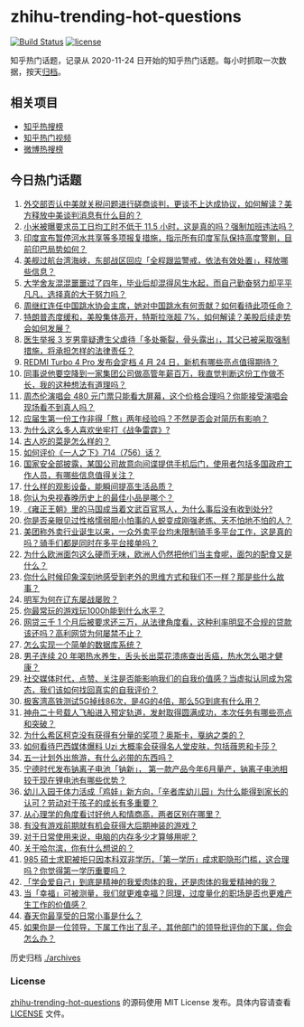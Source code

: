 # zhihu-trending-hot-questions

[![Build Status](https://github.com/justjavac/zhihu-trending-hot-questions/workflows/ci/badge.svg?branch=master)](https://github.com/justjavac/zhihu-trending-hot-questions/actions)
[![license](https://img.shields.io/github/license/justjavac/zhihu-trending-hot-questions)](https://github.com/justjavac/zhihu-trending-hot-questions/blob/master/LICENSE)

知乎热门话题，记录从 2020-11-24
日开始的知乎热门话题。每小时抓取一次数据，按天[归档](./archives)。

## 相关项目

- [知乎热搜榜](https://github.com/justjavac/zhihu-trending-top-search)
- [知乎热门视频](https://github.com/justjavac/zhihu-trending-hot-video)
- [微博热搜榜](https://github.com/justjavac/weibo-trending-hot-search)

## 今日热门话题

<!-- BEGIN -->
<!-- 最后更新时间 Fri Apr 25 2025 04:22:51 GMT+0800 (China Standard Time) -->

1. [外交部否认中美就关税问题进行磋商谈判，更谈不上达成协议，如何解读？美方释放中美谈判消息有什么目的？](https://www.zhihu.com/question/1898760695887131100)
1. [小米被曝要求员工日均工时不低于 11.5 小时，这是真的吗？强制加班违法吗？](https://www.zhihu.com/question/1898838224698306600)
1. [印度宣布暂停河水共享等多项报复措施，指示所有印度军队保持高度警剔，目前印巴局势如何？](https://www.zhihu.com/question/1898697519900362200)
1. [美舰过航台湾海峡，东部战区回应「全程跟监警戒，依法有效处置」，释放哪些信息？](https://www.zhihu.com/question/1898770010903651600)
1. [大学舍友混混噩噩过了四年，毕业后却混得风生水起，而自己勤奋努力却平平凡凡，选择真的大于努力吗？](https://www.zhihu.com/question/1892658872969303300)
1. [周继红连任中国跳水协会主席，她对中国跳水有何贡献？如何看待此项任命？](https://www.zhihu.com/question/1897969870261412900)
1. [特朗普态度缓和，美股集体高开，特斯拉涨超 7%，如何解读？美股后续走势会如何发展？](https://www.zhihu.com/question/1898492637964645000)
1. [医生举报 3 岁男童疑遭生父虐待「多处撕裂，骨头露出」，其父已被采取强制措施，将承担怎样的法律责任？](https://www.zhihu.com/question/1898704334318953500)
1. [REDMI Turbo 4 Pro 发布会定档 4 月 24 日，新机有哪些亮点值得期待？](https://www.zhihu.com/question/1897611599767916500)
1. [同事说他要空降到一家集团公司做高管年薪百万，我直觉判断这份工作做不长，我的这种想法有道理吗？](https://www.zhihu.com/question/1897381385003570200)
1. [周杰伦演唱会 480 元门票只能看大屏幕，这个价格合理吗？你能接受演唱会现场看不到真人吗？](https://www.zhihu.com/question/1898659341768291000)
1. [应届生第一份工作非得「熬」两年经验吗？不然是否会对简历有影响？](https://www.zhihu.com/question/1895863961427105300)
1. [为什么这么多人喜欢坐牢打《战争雷霆》?](https://www.zhihu.com/question/14140065184)
1. [古人吃的菜是怎么样的？](https://www.zhihu.com/question/32981448)
1. [如何评价《一人之下》714（756）话？](https://www.zhihu.com/question/1898713573238244600)
1. [国家安全部披露，某国公司故意向间谍提供手机后门，使用者包括多国政府工作人员，有哪些信息值得关注？](https://www.zhihu.com/question/1898661438660272600)
1. [什么样的观影设备，能瞬间提高生活品质？](https://www.zhihu.com/question/494059611)
1. [你认为央视春晚历史上的最佳小品是哪个？](https://www.zhihu.com/question/650118780)
1. [《雍正王朝》里的马国成当着文武百官骂人，为什么事后没有收到处分?](https://www.zhihu.com/question/662483122)
1. [你是否亲眼见过性格懦弱胆小怕事的人蜕变成刚强老练、天不怕地不怕的人？](https://www.zhihu.com/question/618697518)
1. [美团称外卖行业诞生以来，一众外卖平台均未限制骑手多平台工作，这是真的吗？骑手们都是同时在多平台接单吗？](https://www.zhihu.com/question/1897758688107787500)
1. [为什么欧洲面包这么硬而无味，欧洲人仍然把他们当主食呢，面包的配食又是什么？](https://www.zhihu.com/question/1898030003909813800)
1. [你什么时候印象深刻地感受到老外的思维方式和我们不一样？那是些什么故事？](https://www.zhihu.com/question/544122720)
1. [明军为何在辽东屡战屡败？](https://www.zhihu.com/question/1898481086700427000)
1. [你最常玩的游戏玩1000h能到什么水平？](https://www.zhihu.com/question/1897122455220360400)
1. [网贷三千 1 个月后被要求还三万，从法律角度看，这种利率明显不合规的贷款该还吗？高利网贷为何屡禁不止？](https://www.zhihu.com/question/1898364422256289300)
1. [怎么实现一个简单的数据库系统？](https://www.zhihu.com/question/26802517)
1. [男子连续 20 年喝热水养生，舌头长出菜花溃疡查出舌癌，热水怎么喝才健康？](https://www.zhihu.com/question/1898644583321138400)
1. [社交媒体时代，点赞、关注是否能影响我们的自我价值感？当虚拟认同成为常态，我们该如何找回真实的自我评价？](https://www.zhihu.com/question/15508367417)
1. [极客湾高铁测试5G掉线86次，是4G的4倍，那么5G到底有什么用？](https://www.zhihu.com/question/1897746007296570600)
1. [神舟二十号载人飞船进入预定轨道，发射取得圆满成功，本次任务有哪些亮点和突破？](https://www.zhihu.com/question/1895914116641695700)
1. [为什么希区柯克没有获得有分量的奖项？奥斯卡，戛纳之类的？](https://www.zhihu.com/question/30032629)
1. [如何看待巴西媒体爆料 Uzi 大概率会获得名人堂皮肤，包括薇恩和卡莎？](https://www.zhihu.com/question/1898684423571993600)
1. [五一计划外出旅游，有什么必带的东西吗？](https://www.zhihu.com/question/1898477680787195600)
1. [宁德时代发布钠离子电池「钠新」， 第一款产品今年6月量产，钠离子电池相较于现在锂电池有哪些优势？](https://www.zhihu.com/question/1897679035980538000)
1. [幼儿入园干体力活成「鸡娃」新方向，「辛者库幼儿园」为什么能得到家长的认可？劳动对于孩子的成长有多重要？](https://www.zhihu.com/question/1898100288579150000)
1. [从心理学的角度看讨好他人和情商高，两者区别在哪里？](https://www.zhihu.com/question/1898356375635079700)
1. [有没有游戏前期就有机会获得大后期神装的游戏？](https://www.zhihu.com/question/474872763)
1. [对于日常使用来说，电脑的内存多少才算够用呢？](https://www.zhihu.com/question/11600255630)
1. [关于哈尔滨，你有什么想说的？](https://www.zhihu.com/question/394773153)
1. [985 硕士求职被拒只因本科双非学历，「第一学历」成求职隐形门槛，这合理吗？你觉得第一学历重要吗？](https://www.zhihu.com/question/1898772629810279700)
1. [「学会爱自己」到底是精神的我爱肉体的我，还是肉体的我爱精神的我？](https://www.zhihu.com/question/1889777886648575700)
1. [当「幸福」可被测量，我们就更难幸福？同理，过度量化的职场是否也更难产生工作的价值感？](https://www.zhihu.com/question/1897652858867905000)
1. [春天你最享受的日常小事是什么？](https://www.zhihu.com/question/1894866299877819400)
1. [如果你是一位领导，下属工作出了乱子，其他部门的领导批评你的下属，你会怎么办？](https://www.zhihu.com/question/1898256552214893600)

<!-- END -->

历史归档 [./archives](./archives)

### License

[zhihu-trending-hot-questions](https://github.com/justjavac/zhihu-trending-hot-questions)
的源码使用 MIT License 发布。具体内容请查看 [LICENSE](./LICENSE) 文件。
